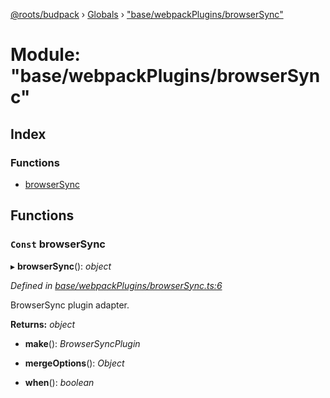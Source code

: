 [@roots/budpack](../README.md) › [Globals](../globals.md) › ["base/webpackPlugins/browserSync"](_base_webpackplugins_browsersync_.md)

# Module: "base/webpackPlugins/browserSync"

## Index

### Functions

* [browserSync](_base_webpackplugins_browsersync_.md#const-browsersync)

## Functions

### `Const` browserSync

▸ **browserSync**(): *object*

*Defined in [base/webpackPlugins/browserSync.ts:6](https://github.com/roots/bud-support/blob/5f43850/src/budpack/builder/base/webpackPlugins/browserSync.ts#L6)*

BrowserSync plugin adapter.

**Returns:** *object*

* **make**(): *BrowserSyncPlugin*

* **mergeOptions**(): *Object*

* **when**(): *boolean*
